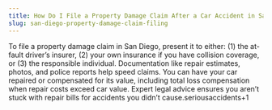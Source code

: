 ```yaml
---
title: How Do I File a Property Damage Claim After a Car Accident in San Diego?
slug: san-diego-property-damage-claim-filing
---
```


To file a property damage claim in San Diego, present it to either: (1) the at-fault driver’s insurer, (2) your own insurance if you have collision coverage, or (3) the responsible individual. Documentation like repair estimates, photos, and police reports help speed claims. You can have your car repaired or compensated for its value, including total loss compensation when repair costs exceed car value. Expert legal advice ensures you aren’t stuck with repair bills for accidents you didn’t cause.seriousaccidents+1